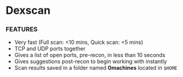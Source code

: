# Dexscan
### FEATURES
- Very fast (Full scan: <10 mins, Quick scan: <5 mins)
- TCP and UDP ports together
- Gives a list of open ports, pre-recon, in less than 10 seconds
- Gives suggestions post-recon to begin working with instantly
- Scan results saved in a folder named **0machines** located in `$HOME` 

